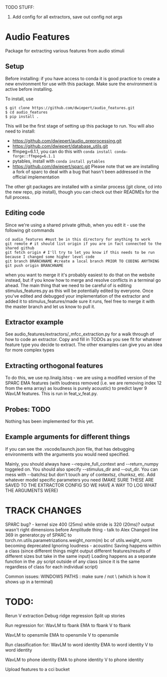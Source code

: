TODO STUFF:
1. Add config for all extractors, save out config not args

# Audio Features
Package for extracting various features from audio stimuli

## Setup
Before installing: if you have access to conda it is good practice to create a new environment for use with this package. Make sure the environment is active before installing. 

To install, use

```
$ git clone https://github.com/dwiepert/audio_features.git
$ cd audio_features
$ pip install . 
```

This will be the first stage of setting up this package to run. You will also need to install:
* https://github.com/dwiepert/audio_preprocessing.git
* https://github.com/dwiepert/database_utils.git
* ffmpeg=6.1.1, you can do this with `conda install conda-forge::ffmpeg=6.1.1`
* pytables, install with `conda install pytables`
* https://github.com/dwiepert/sparc.git 
Please note that we are installing a fork of sparc to deal with a bug that hasn't been addressed in the official implementation

The other git packages are installed with a similar process (git clone, cd into the new repo, pip install), though you can check out their READMEs for the full process.

## Editing code
Since we're using a shared private github, when you edit it - use the following git commands

```
cd audio_features #must be in this directory for anything to work
git remote # it should list origin if you are in fact connected to the shared github
git fetch origin # I'll try to let you know if this needs to be run because I changed some higher level code
git branch BRANCHNAME #create a local branch PRIOR TO CODING ANYTHING
git push origin BRANCHNAME
```

when you want to merge it it's probably easiest to do that on the website instead, but if you know how to merge and resolve conflicts in a terminal go ahead. The main thing that we need to be careful of is editing stimulus_features.py as this will be potentially edited by everyone. Once you've edited and debugged your implementation of the extractor and added it to stimulus_features/made sure it runs, feel free to merge it with the master branch and let us know to pull it. 

## Extractor example
See audio_features/extractors/_mfcc_extraction.py for a walk through of how to code an extractor. Copy and fill in TODOs as you see fit for whatever feature type you decide to extract. The other examples can give you an idea for more complex types

## Extracting orthogonal features
To do this, we use np.linalg.lstsq - we are using a modified version of the SPARC EMA features (with loudness removed (i.e. we are removing index 12 from the ema array) as loudness is purely acoustic) to predict layer 9 WavLM features. This is run in feat_v_feat.py. 

## Probes: TODO
Nothing has been implemented for this yet.

## Example arguments for different things
If you can see the .vscode/launch.json file, that has debugging environments with the arguments you would need specified.

Mainly, you should always have --require_full_context and --return_numpy toggeled on. You should also specify --stimulus_dir and --out_dir. You can mess with --batchsz but don't touch any of contextsz, chunksz, etc. Add whatever model specific parameters you need (MAKE SURE THESE ARE SAVED TO THE EXTRACTOR CONFIG SO WE HAVE A WAY TO LOG WHAT THE ARGUMENTS WERE)


# TRACK CHANGES
SPARC bug? - kernel size 400 (25ms) while stride is 320 (20ms)? output wasn't right dimensions before Amplitude thing - talk to Alex
Changed line 369 in generator.py of SPARC to torch.nn.utils.parametrizations.weight_norm(m) bc of utils.weight_norm becoming deprecated
Ignoring loudness - acoustinc
Saving happens within a class (since different things might output different features/results of different sizes but take in the same input)
Loading happens as a separate function in the .py script outside of any class (since it is the same regardless of class for each individual script)


Common issues:
WINDOWS PATHS : make sure / not \ (which is how it shows up in a terminal)

# TODO:
Rerun V extraction
Debug ridge regression 
Split up stories

Run regression for:
WavLM to fbank
EMA to fbank
V to fbank

WavLM to opensmile
EMA to opensmile
V to opensmile

Run classification for:
WavLM to word identity
EMA to word identity
V to word identity

WavLM to phone identity
EMA to phone identity
V to phone identity

Upload features to a cci bucket 
